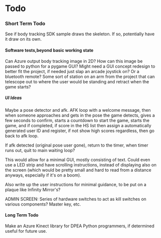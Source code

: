 # Todo #

### Short Term Todo ###
See if body tracking SDK sample draws the skeleton. If so, potentially have it draw on its own.

#### Software tests,beyond basic working state ####
Can Azure output body tracking image in 2D? How can this image be passed to python for a pygame GUI?
Might need a GUI concept redesign to better fit the project, if needed just slap an arcade joystick on? Or a bluetooth remote? Some sort of station on an arm from the project that can telescope out to where the user would be standing and retract when the game starts?


##### UI Ideas #####
Maybe a pose detector and afk. AFK loop with a welcome message, then when someone approaches and gets in the pose the game detects, gives a few seconds to confirm, starts a countdown to start the game, starts the game, and if completed, if score in the HS list then assign a automatically generated user ID and register, if not show high scores regardless, then go back to afk loop.

If afk detected (original pose user gone), return to the timer, when timer runs out, quit to main waiting loop?

This would allow for a minimal GUI, mostly consisting of text. Could even use a LED strip and have scrolling instructions, instead of displaying also on the screen (which would be pretty small and hard to read from a distance anyways, especially if it's on a boom).

Also write up the user instructions for minimal guidance, to be put on a plaque like Infinity Mirror's?

ADMIN SCREEN: Series of hardware switches to act as kill switches on various components?  Master key, etc.


#### Long Term Todo ####
Make an Azure Kinect library for DPEA Python programmers, if determined useful for future use.
